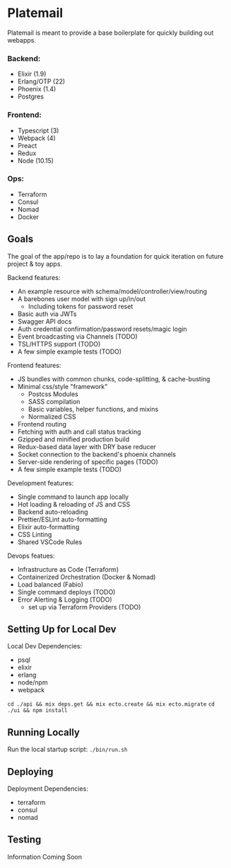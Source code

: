 # Platemail

Platemail is meant to provide a base boilerplate for quickly building out webapps.

### Backend:

- Elixir (1.9)
- Erlang/OTP (22)
- Phoenix (1.4)
- Postgres

### Frontend:

- Typescript (3)
- Webpack (4)
- Preact
- Redux
- Node (10.15)

### Ops:

- Terraform
- Consul
- Nomad
- Docker

## Goals

The goal of the app/repo is to lay a foundation for quick iteration on future project & toy apps.

Backend features:

- An example resource with schema/model/controller/view/routing
- A barebones user model with sign up/in/out
  - Including tokens for password reset
- Basic auth via JWTs
- Swagger API docs
- Auth credential confirmation/password resets/magic login
- Event broadcasting via Channels (TODO)
- TSL/HTTPS support (TODO)
- A few simple example tests (TODO)

Frontend features:

- JS bundles with common chunks, code-splitting, & cache-busting
- Minimal css/style "framework"
  - Postcss Modules
  - SASS compilation
  - Basic variables, helper functions, and mixins
  - Normalized CSS
- Frontend routing
- Fetching with auth and call status tracking
- Gzipped and minified production build
- Redux-based data layer with DRY base reducer
- Socket connection to the backend's phoenix channels
- Server-side rendering of specific pages (TODO)
- A few simple example tests (TODO)

Development features:

- Single command to launch app locally
- Hot loading & reloading of JS and CSS
- Backend auto-reloading
- Prettier/ESLint auto-formatting
- Elixir auto-formatting
- CSS Linting
- Shared VSCode Rules

Devops featues:

- Infrastructure as Code (Terraform)
- Containerized Orchestration (Docker & Nomad)
- Load balanced (Fabio)
- Single command deploys (TODO)
- Error Alerting & Logging (TODO)
  - set up via Terraform Providers (TODO)

## Setting Up for Local Dev

Local Dev Dependencies:

- psql
- elixir
- erlang
- node/npm
- webpack

`cd ./api && mix deps.get && mix ecto.create && mix ecto.migrate`
`cd ./ui && npm install`

## Running Locally

Run the local startup script:
`./bin/run.sh`

## Deploying

Deployment Dependencies:

- terraform
- consul
- nomad

## Testing

Information Coming Soon
